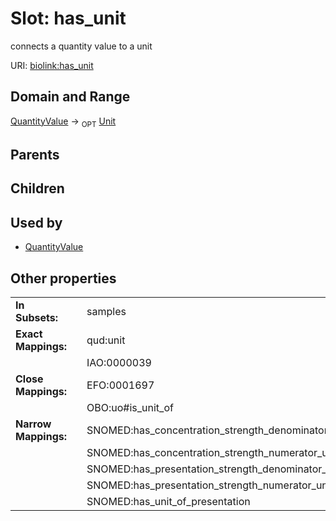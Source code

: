 
# Slot: has_unit


connects a quantity value to a unit

URI: [biolink:has_unit](https://w3id.org/biolink/vocab/has_unit)


## Domain and Range

[QuantityValue](QuantityValue.md) ->  <sub>OPT</sub>
 [Unit](types/Unit.md)

## Parents


## Children


## Used by

 * [QuantityValue](QuantityValue.md)

## Other properties

|  |  |  |
| --- | --- | --- |
| **In Subsets:** | | samples |
| **Exact Mappings:** | | qud:unit |
|  | | IAO:0000039 |
| **Close Mappings:** | | EFO:0001697 |
|  | | OBO:uo#is_unit_of |
| **Narrow Mappings:** | | SNOMED:has_concentration_strength_denominator_unit |
|  | | SNOMED:has_concentration_strength_numerator_unit |
|  | | SNOMED:has_presentation_strength_denominator_unit |
|  | | SNOMED:has_presentation_strength_numerator_unit |
|  | | SNOMED:has_unit_of_presentation |

